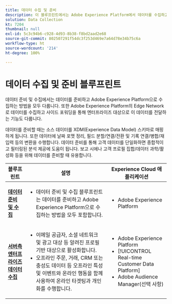 ```yaml
---
title: 데이터 수집 및 준비
description: 이 블루프린트에서는 Adobe Experience Platform에서 데이터를 수집하고 준비하는 방법을 모두 다룹니다.
solution: Data Collection
kt: 7204
thumbnail: null
exl-id: 5c3c94b6-c928-4d93-8b38-f8bd2aad2e68
source-git-commit: 802507291f54dc3f253d469e7a64d78e34b75c6a
workflow-type: ht
source-wordcount: '214'
ht-degree: 100%

---
```


# 데이터 수집 및 준비   블루프린트

데이터 준비 및 수집에서는 데이터를 준비하고 Adobe Experience Platform으로 수집하는 방법을 모두 다룹니다. 또한 Adobe Experience Platform의 Edge Network로 데이터를 수집하고 사이드 포워딩을 통해 엔터프라이즈 대상으로 이 데이터를 전달하는 기능도 다룹니다.

데이터를 준비할 때는 소스 데이터를 XDM(Experience Data Model) 스키마로 매핑하게 됩니다. 또한 데이터에 날짜 포맷 정리, 필드 분할/연결/전환 및 기록 연결/병합/재입력 등의 변환을 수행합니다. 데이터 준비를 통해 고객 데이터를 단일화하면 종합적이고 필터링된 분석 제공에 도움이 됩니다. 보고 시에나 고객 프로필 집합/데이터 과학/활성화 등을 위해 데이터를 준비할 때 유용합니다.

| 블루프린트 | 설명 | Experience Cloud 애플리케이션 |
|---|---|---|
| **[데이터 준비 및 수집](ingestion.md)** | <ul><li>데이터 준비 및 수집 블루프린트는 데이터를 준비하고 Adobe Experience Platform으로 수집하는 방법을 모두 포함합니다.</ul></li> | <ul><li> Adobe Experience Platform </ul></li> |
| **[서버측 엔터프라이즈 데이터 수집](server-side-collection.md)** | <ul><li>이메일 공급자, 소셜 네트워크 및 광고 대상 등 알려진 프로필 기반 대상으로 활성화합니다. </li><li>오프라인 주문, 거래, CRM 또는 충성도 데이터 등 오프라인 특성 및 이벤트와 온라인 행동을 함께 사용하여 온라인 타겟팅과 개인화를 수행합니다.</li></ul> | <ul><li>Adobe Experience Platform</li><li> [!UICONTROL Real-time Customer Data Platform]</li><li>Adobe Audience Manager(선택 사항)</li></ul> |
